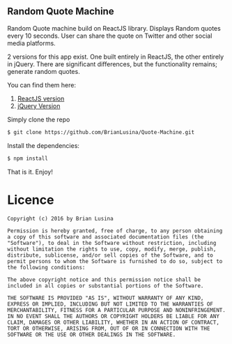 ## Random Quote Machine

Random Quote machine build on ReactJS library. Displays Random quotes every 10 seconds.
User can share the quote on Twitter and other social media platforms.

2 versions for this app exist. One built entirely in ReactJS, the other entirely in jQuery. There are significant differences, but the functionality remains; generate random quotes.

You can find them here:

1. [ReactJS version](https://quotemachina.herokuapp.com/)
2. [jQuery Version](http://codepen.io/thelusina/full/wWwWZb/)

Simply clone the repo
``` sh
$ git clone https://github.com/BrianLusina/Quote-Machine.git
```

Install the dependencies:

``` sh
$ npm install
```

That is it. Enjoy!

# Licence
``` plain
Copyright (c) 2016 by Brian Lusina

Permission is hereby granted, free of charge, to any person obtaining a copy of this software and associated documentation files (the "Software"), to deal in the Software without restriction, including without limitation the rights to use, copy, modify, merge, publish, distribute, sublicense, and/or sell copies of the Software, and to permit persons to whom the Software is furnished to do so, subject to the following conditions:

The above copyright notice and this permission notice shall be included in all copies or substantial portions of the Software.

THE SOFTWARE IS PROVIDED "AS IS", WITHOUT WARRANTY OF ANY KIND, EXPRESS OR IMPLIED, INCLUDING BUT NOT LIMITED TO THE WARRANTIES OF MERCHANTABILITY, FITNESS FOR A PARTICULAR PURPOSE AND NONINFRINGEMENT. IN NO EVENT SHALL THE AUTHORS OR COPYRIGHT HOLDERS BE LIABLE FOR ANY CLAIM, DAMAGES OR OTHER LIABILITY, WHETHER IN AN ACTION OF CONTRACT, TORT OR OTHERWISE, ARISING FROM, OUT OF OR IN CONNECTION WITH THE SOFTWARE OR THE USE OR OTHER DEALINGS IN THE SOFTWARE.
```
